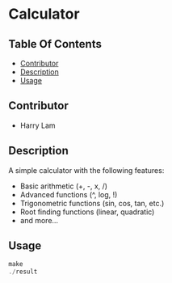 # Calculator

## Table Of Contents
-  [Contributor](#contributor)
-  [Description](#description)
-  [Usage](#usage)


## Contributor
-  Harry Lam

## Description
A simple calculator with the following features:

-  Basic arithmetic (+, -, x, /)
-  Advanced functions (^, log, !)
-  Trigonometric functions (sin, cos, tan, etc.)
-  Root finding functions (linear, quadratic)
-  and more...

## Usage

```C++
make
./result
```
